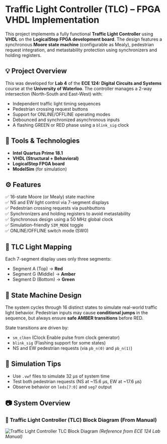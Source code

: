 # Traffic Light Controller (TLC) – FPGA VHDL Implementation

This project implements a fully functional **Traffic Light Controller** using **VHDL** on the **LogicalStep FPGA development board**. The design features a synchronous **Moore state machine** (configurable as Mealy), pedestrian request integration, and metastability protection using synchronizers and holding registers.

## 💡 Project Overview

This was developed for **Lab 4** of the **ECE 124: Digital Circuits and Systems** course at the **University of Waterloo**. The controller manages a 2-way intersection (North-South and East-West) with:

- Independent traffic light timing sequences
- Pedestrian crossing request buttons
- Support for ONLINE/OFFLINE operating modes
- Debounced and synchronized asynchronous inputs
- A flashing GREEN or RED phase using a `blink_sig` clock

## 🧰 Tools & Technologies

- **Intel Quartus Prime 18.1**
- **VHDL (Structural + Behavioral)**
- **LogicalStep FPGA board**
- **ModelSim** (for simulation)

## ⚙️ Features

✅ 16-state Moore (or Mealy) state machine  
✅ NS and EW light control via 7-segment displays  
✅ Pedestrian crossing requests via pushbuttons  
✅ Synchronizers and holding registers to avoid metastability  
✅ Synchronous design using a 50 MHz global clock  
✅ Simulation-friendly `SIM_MODE` toggle  
✅ ONLINE/OFFLINE switch mode (SW0)

## 🚦 TLC Light Mapping

Each 7-segment display uses only three segments:
- Segment A (Top) → **Red**
- Segment G (Middle) → **Amber**
- Segment D (Bottom) → **Green**

## 🔄 State Machine Design

The system cycles through 16 distinct states to simulate real-world traffic light behavior. Pedestrian inputs may cause **conditional jumps** in the sequence, but always ensure **safe AMBER transitions** before RED.

State transitions are driven by:
- `sm_clken` (Clock Enable pulse from clock generator)
- `blink_sig` (Flashing support for some states)
- NS and EW pedestrian requests (via `pb_n(0)` and `pb_n(1)`)

## 🧪 Simulation Tips

- Use `.vwf` files to simulate 32 µs of system time  
- Test both pedestrian requests (NS at ~15.6 µs, EW at ~17.6 µs)  
- Observe behavior on `leds[7:0]` and `seg7` output

## 📷 System Overview

### 🔧 Traffic Light Controller (TLC) Block Diagram (From Manual)

![Traffic Light Controller TLC Block Diagram](https://github.com/user-attachments/assets/7bd3bbe5-8b91-43b2-aacb-bdd3c482509a)
*(Reference from ECE 124 Lab Manual)*
